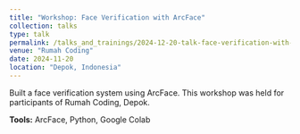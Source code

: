 ```yaml
---
title: "Workshop: Face Verification with ArcFace"
collection: talks
type: talk
permalink: /talks_and_trainings/2024-12-20-talk-face-verification-with-arcface
venue: "Rumah Coding"
date: 2024-11-20
location: "Depok, Indonesia"
---
```


Built a face verification system using ArcFace. This workshop was held for participants of Rumah Coding, Depok.

**Tools:** ArcFace, Python, Google Colab
